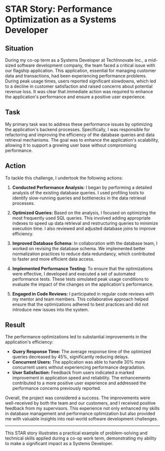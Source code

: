 # STAR Story: Performance Optimization as a Systems Developer

## Situation

During my co-op term as a Systems Developer at TechInnovate Inc., a mid-sized software development company, the team faced a critical issue with our flagship application. This application, essential for managing customer data and transactions, had been experiencing performance problems. During peak usage times, users reported significant slowdowns, which led to a decline in customer satisfaction and raised concerns about potential revenue loss. It was clear that immediate action was required to enhance the application's performance and ensure a positive user experience.

## Task

My primary task was to address these performance issues by optimizing the application's backend processes. Specifically, I was responsible for refactoring and improving the efficiency of the database queries and data retrieval mechanisms. The goal was to enhance the application's scalability, allowing it to support a growing user base without compromising performance.

## Action

To tackle this challenge, I undertook the following actions:

1. **Conducted Performance Analysis:**
   I began by performing a detailed analysis of the existing database queries. I used profiling tools to identify slow-running queries and bottlenecks in the data retrieval processes.

2. **Optimized Queries:**
   Based on the analysis, I focused on optimizing the most frequently used SQL queries. This involved adding appropriate indexes to speed up data retrieval and restructuring queries to minimize execution time. I also reviewed and adjusted database joins to improve efficiency.

3. **Improved Database Schema:**
   In collaboration with the database team, I worked on revising the database schema. We implemented better normalization practices to reduce data redundancy, which contributed to faster and more efficient data access.

4. **Implemented Performance Testing:**
   To ensure that the optimizations were effective, I developed and executed a set of automated performance tests. These tests simulated peak usage conditions to evaluate the impact of the changes on the application's performance.

5. **Engaged in Code Reviews:**
   I participated in regular code reviews with my mentor and team members. This collaborative approach helped ensure that the optimizations adhered to best practices and did not introduce new issues into the system.

## Result

The performance optimizations led to substantial improvements in the application's efficiency:

- **Query Response Time:** The average response time of the optimized queries decreased by 45%, significantly reducing delays.
- **Concurrent Users:** The application was able to handle 30% more concurrent users without experiencing performance degradation.
- **User Satisfaction:** Feedback from users indicated a marked improvement in application speed and reliability. The enhancements contributed to a more positive user experience and addressed the performance concerns previously reported.

Overall, the project was considered a success. The improvements were well-received by both the team and our customers, and I received positive feedback from my supervisors. This experience not only enhanced my skills in database management and performance optimization but also provided me with valuable insights into real-world software development challenges.

---

This STAR story illustrates a practical example of problem-solving and technical skills applied during a co-op work term, demonstrating my ability to make a significant impact as a Systems Developer.
